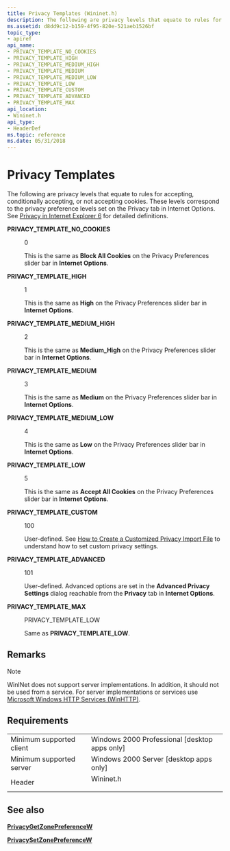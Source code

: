 ```yaml
---
title: Privacy Templates (Wininet.h)
description: The following are privacy levels that equate to rules for accepting, conditionally accepting, or not accepting cookies.
ms.assetid: d8dd9c12-b159-4f95-820e-521aeb1526bf
topic_type:
- apiref
api_name:
- PRIVACY_TEMPLATE_NO_COOKIES
- PRIVACY_TEMPLATE_HIGH
- PRIVACY_TEMPLATE_MEDIUM_HIGH
- PRIVACY_TEMPLATE_MEDIUM
- PRIVACY_TEMPLATE_MEDIUM_LOW
- PRIVACY_TEMPLATE_LOW
- PRIVACY_TEMPLATE_CUSTOM
- PRIVACY_TEMPLATE_ADVANCED
- PRIVACY_TEMPLATE_MAX
api_location:
- Wininet.h
api_type:
- HeaderDef
ms.topic: reference
ms.date: 05/31/2018
---
```


# Privacy Templates

The following are privacy levels that equate to rules for accepting, conditionally accepting, or not accepting cookies. These levels correspond to the privacy preference levels set on the Privacy tab in Internet Options. See [Privacy in Internet Explorer 6](https://www.bing.com/search?q=Privacy+in+Internet+Explorer+6) for detailed definitions.

<dl> <dt>

<span id="PRIVACY_TEMPLATE_NO_COOKIES"></span><span id="privacy_template_no_cookies"></span>**PRIVACY\_TEMPLATE\_NO\_COOKIES**
</dt> <dd> <dl> <dt>

0
</dt> <dt>



This is the same as **Block All Cookies** on the Privacy Preferences slider bar in **Internet Options**.


</dt> </dl> </dd> <dt>

<span id="PRIVACY_TEMPLATE_HIGH"></span><span id="privacy_template_high"></span>**PRIVACY\_TEMPLATE\_HIGH**
</dt> <dd> <dl> <dt>

1
</dt> <dt>



This is the same as **High** on the Privacy Preferences slider bar in **Internet Options**.


</dt> </dl> </dd> <dt>

<span id="PRIVACY_TEMPLATE_MEDIUM_HIGH"></span><span id="privacy_template_medium_high"></span>**PRIVACY\_TEMPLATE\_MEDIUM\_HIGH**
</dt> <dd> <dl> <dt>

2
</dt> <dt>



This is the same as **Medium\_High** on the Privacy Preferences slider bar in **Internet Options**.


</dt> </dl> </dd> <dt>

<span id="PRIVACY_TEMPLATE_MEDIUM"></span><span id="privacy_template_medium"></span>**PRIVACY\_TEMPLATE\_MEDIUM**
</dt> <dd> <dl> <dt>

3
</dt> <dt>



This is the same as **Medium** on the Privacy Preferences slider bar in **Internet Options**.


</dt> </dl> </dd> <dt>

<span id="PRIVACY_TEMPLATE_MEDIUM_LOW_"></span><span id="privacy_template_medium_low_"></span>**PRIVACY\_TEMPLATE\_MEDIUM\_LOW** 
</dt> <dd> <dl> <dt>

4
</dt> <dt>



This is the same as **Low** on the Privacy Preferences slider bar in **Internet Options**.


</dt> </dl> </dd> <dt>

<span id="PRIVACY_TEMPLATE_LOW"></span><span id="privacy_template_low"></span>**PRIVACY\_TEMPLATE\_LOW**
</dt> <dd> <dl> <dt>

5
</dt> <dt>



This is the same as **Accept All Cookies** on the Privacy Preferences slider bar in **Internet Options**.


</dt> </dl> </dd> <dt>

<span id="PRIVACY_TEMPLATE_CUSTOM"></span><span id="privacy_template_custom"></span>**PRIVACY\_TEMPLATE\_CUSTOM**
</dt> <dd> <dl> <dt>

100
</dt> <dt>



User-defined. See [How to Create a Customized Privacy Import File](https://www.bing.com/search?q=How+to+Create+a+Customized+Privacy+Import+File) to understand how to set custom privacy settings.


</dt> </dl> </dd> <dt>

<span id="PRIVACY_TEMPLATE_ADVANCED"></span><span id="privacy_template_advanced"></span>**PRIVACY\_TEMPLATE\_ADVANCED**
</dt> <dd> <dl> <dt>

101
</dt> <dt>



User-defined. Advanced options are set in the **Advanced Privacy Settings** dialog reachable from the **Privacy** tab in **Internet Options**.


</dt> </dl> </dd> <dt>

<span id="PRIVACY_TEMPLATE_MAX"></span><span id="privacy_template_max"></span>**PRIVACY\_TEMPLATE\_MAX**
</dt> <dd> <dl> <dt>

PRIVACY\_TEMPLATE\_LOW
</dt> <dt>



Same as **PRIVACY\_TEMPLATE\_LOW**.


</dt> </dl> </dd> </dl>

## Remarks

> [!Note]  
> WinINet does not support server implementations. In addition, it should not be used from a service. For server implementations or services use [Microsoft Windows HTTP Services (WinHTTP)](https://docs.microsoft.com/windows/desktop/WinHttp/winhttp-start-page).

 

## Requirements



|                                     |                                                                                      |
|-------------------------------------|--------------------------------------------------------------------------------------|
| Minimum supported client<br/> | Windows 2000 Professional \[desktop apps only\]<br/>                           |
| Minimum supported server<br/> | Windows 2000 Server \[desktop apps only\]<br/>                                 |
| Header<br/>                   | <dl> <dt>Wininet.h</dt> </dl> |



## See also

<dl> <dt>

[**PrivacyGetZonePreferenceW**](https://msdn.microsoft.com/library/Aa385336(v=VS.85).aspx)
</dt> <dt>

[**PrivacySetZonePreferenceW**](https://msdn.microsoft.com/library/Aa385338(v=VS.85).aspx)
</dt> </dl>

 

 





